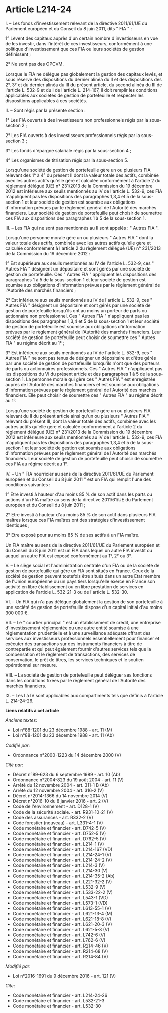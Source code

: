 # Article L214-24

I. – Les fonds d'investissement relevant de la directive 2011/61/UE du Parlement européen et du Conseil du 8 juin 2011, dits
" FIA " :

1° Lèvent des capitaux auprès d'un certain nombre d'investisseurs en vue de les investir, dans l'intérêt de ces
investisseurs, conformément à une politique d'investissement que ces FIA ou leurs sociétés de gestion définissent ;

2° Ne sont pas des OPCVM.

Lorsque le FIA ne délègue pas globalement la gestion des capitaux levés, et sous réserve des dispositions du dernier alinéa
du II et des dispositions des 2°, 3° et du dernier alinéa du III du présent article, du second alinéa du III de l'article L.
532-9 et du I de l'article L. 214-167, il doit remplir les conditions applicables aux sociétés de gestion de portefeuille et
respecter les dispositions applicables à ces sociétés.

II. – Sont régis par la présente section :

1° Les FIA ouverts à des investisseurs non professionnels régis par la sous-section 2 ;

2° Les FIA ouverts à des investisseurs professionnels régis par la sous-section 3 ;

3° Les fonds d'épargne salariale régis par la sous-section 4 ;

4° Les organismes de titrisation régis par la sous-section 5.

Lorsqu'une société de gestion de portefeuille gère un ou plusieurs FIA relevant des 1° à 4° du présent II dont la valeur
totale des actifs, combinée avec les autres actifs qu'elle gère et calculée conformément à l'article 2 du règlement délégué
(UE) n° 231/2013 de la Commission du 19 décembre 2012 est inférieure aux seuils mentionnés au IV de l'article L. 532-9, ces
FIA n'appliquent pas les dispositions des paragraphes 1,3,4 et 5 de la sous-section 1 et leur société de gestion est soumise
aux obligations d'information prévues par le règlement général de l'Autorité des marchés financiers. Leur société de gestion
de portefeuille peut choisir de soumettre ces FIA aux dispositions des paragraphes 1 à 5 de la sous-section 1.

III. – Les FIA qui ne sont pas mentionnés au II sont appelés : " Autres FIA ".

Lorsqu'une personne morale gère un ou plusieurs " Autres FIA " dont la valeur totale des actifs, combinée avec les autres
actifs qu'elle gère et calculée conformément à l'article 2 du règlement délégué (UE) n° 231/2013 de la Commission du 19
décembre 2012 :

1° Est supérieure aux seuils mentionnés au IV de l'article L. 532-9, ces " Autres FIA " désignent un dépositaire et sont
gérés par une société de gestion de portefeuille. Ces " Autres FIA " appliquent les dispositions des paragraphes 1 à 5 de la
sous-section 1 et leur société de gestion est soumise aux obligations d'information prévues par le règlement général de
l'Autorité des marchés financiers ;

2° Est inférieure aux seuils mentionnés au IV de l'article L. 532-9, ces " Autres FIA " désignent un dépositaire et sont
gérés par une société de gestion de portefeuille lorsqu'ils ont au moins un porteur de parts ou actionnaire non
professionnel. Ces " Autres FIA " n'appliquent pas les dispositions des paragraphes 1,3,4 et 5 de la sous-section 1 et leur
société de gestion de portefeuille est soumise aux obligations d'information prévues par le règlement général de l'Autorité
des marchés financiers. Leur société de gestion de portefeuille peut choisir de soumettre ces " Autres FIA " au régime décrit
au 1° ;

3° Est inférieure aux seuils mentionnés au IV de l'article L. 532-9, ces " Autres FIA " ne sont pas tenus de désigner un
dépositaire et d'être gérés par une société de gestion de portefeuille lorsqu'ils n'ont que des porteurs de parts ou
actionnaires professionnels. Ces " Autres FIA " n'appliquent pas les dispositions du VI du présent article et des paragraphes
1 à 5 de la sous-section 1. La personne morale qui gère ces " Autres FIA " est enregistrée auprès de l'Autorité des marchés
financiers et est soumise aux obligations d'information prévues par le règlement général de l'Autorité des marchés
financiers. Elle peut choisir de soumettre ces " Autres FIA " au régime décrit au 1°.

Lorsqu'une société de gestion de portefeuille gère un ou plusieurs FIA relevant du II du présent article ainsi qu'un ou
plusieurs " Autres FIA " relevant du présent III, dont la valeur totale des actifs, combinée avec les autres actifs qu'elle
gère et calculée conformément à l'article 2 du règlement délégué (UE) n° 231/2013 de la Commission du 19 décembre 2012 est
inférieure aux seuils mentionnés au IV de l'article L. 532-9, ces FIA n'appliquent pas les dispositions des paragraphes 1,3,4
et 5 de la sous-section 1 et leur société de gestion est soumise aux obligations d'information prévues par le règlement
général de l'Autorité des marchés financiers. Leur société de gestion de portefeuille peut choisir de soumettre ces FIA au
régime décrit au 1°.

IV. – Un " FIA nourricier au sens de la directive 2011/61/UE du Parlement européen et du Conseil du 8 juin 2011 " est un FIA
qui remplit l'une des conditions suivantes :

1° Etre investi à hauteur d'au moins 85 % de son actif dans les parts ou actions d'un FIA maître au sens de la directive
2011/61/UE du Parlement européen et du Conseil du 8 juin 2011 ;

2° Etre investi à hauteur d'au moins 85 % de son actif dans plusieurs FIA maîtres lorsque ces FIA maîtres ont des stratégies
d'investissement identiques ;

3° Etre exposé pour au moins 85 % de ses actifs à un FIA maître.

Un FIA maître au sens de la directive 2011/61/UE du Parlement européen et du Conseil du 8 juin 2011 est un FIA dans lequel un
autre FIA investit ou auquel un autre FIA est exposé conformément au 1°, 2° ou 3°.

V. – Le siège social et l'administration centrale d'un FIA ou de la société de gestion de portefeuille qui gère un FIA sont
situés en France. Ceux de la société de gestion peuvent toutefois être situés dans un autre Etat membre de l'Union européenne
ou un pays tiers lorsqu'elle exerce en France son activité en libre établissement ou en libre prestation de services en
application de l'article L. 532-21-3 ou de l'article L. 532-30.

VI. – Un FIA qui n'a pas délégué globalement la gestion de son portefeuille à une société de gestion de portefeuille dispose
d'un capital initial d'au moins 300 000 €.

VII. – Le " courtier principal " est un établissement de crédit, une entreprise d'investissement réglementée ou une autre
entité soumise à une réglementation prudentielle et à une surveillance adéquate offrant des services aux investisseurs
professionnels essentiellement pour financer et exécuter des transactions sur des instruments financiers à titre de
contrepartie et qui peut également fournir d'autres services tels que la compensation et le règlement de transactions, des
services de conservation, le prêt de titres, les services techniques et le soutien opérationnel sur mesure.

VIII. – La société de gestion de portefeuille peut déléguer ses fonctions dans les conditions fixées par le règlement général
de l'Autorité des marchés financiers.

IX. – Les I à IV sont applicables aux compartiments tels que définis à l'article L. 214-24-26.

**Liens relatifs à cet article**

_Anciens textes_:

  - Loi n°88-1201 du 23 décembre 1988 - art. 11 (M)
  - Loi n°88-1201 du 23 décembre 1988 - art. 11 (Ab)

_Codifié par_:

  - Ordonnance n°2000-1223 du 14 décembre 2000 (V)

_Cité par_:

  - Décret n°89-623 du 6 septembre 1989 - art. 10 (Ab)
  - Ordonnance n°2004-823 du 19 août 2004 - art. 11 (V)
  - Arrêté du 12 novembre 2004 - art. 311-1 B (Ab)
  - Arrêté du 12 novembre 2004 - art. 316-2 (V)
  - Décret n°2014-1366 du 14 novembre 2014 (V)
  - Décret n°2016-10 du 8 janvier 2016 - art. 2 (V)
  - Code de l'environnement - art. D128-1 (V)
  - Code de la sécurité sociale. - art. R931-10-21 (V)
  - Code des assurances - art. R332-2 (V)
  - Code forestier (nouveau) - art. L331-4-1 (V)
  - Code monétaire et financier - art. D742-5 (V)
  - Code monétaire et financier - art. D752-5 (V)
  - Code monétaire et financier - art. D762-5 (V)
  - Code monétaire et financier - art. L214-1 (V)
  - Code monétaire et financier - art. L214-167 (VD)
  - Code monétaire et financier - art. L214-24-1 (V)
  - Code monétaire et financier - art. L214-24-2 (V)
  - Code monétaire et financier - art. L214-3 (V)
  - Code monétaire et financier - art. L214-30 (V)
  - Code monétaire et financier - art. L214-35-2 (Ab)
  - Code monétaire et financier - art. L221-32-2 (V)
  - Code monétaire et financier - art. L532-9 (V)
  - Code monétaire et financier - art. L533-22-2 (V)
  - Code monétaire et financier - art. L543-1 (VD)
  - Code monétaire et financier - art. L573-1 (VD)
  - Code monétaire et financier - art. L613-55-1 (V)
  - Code monétaire et financier - art. L621-13-4 (M)
  - Code monétaire et financier - art. L621-18-8 (V)
  - Code monétaire et financier - art. L621-20-3 (V)
  - Code monétaire et financier - art. L621-5-3 (V)
  - Code monétaire et financier - art. L742-6 (V)
  - Code monétaire et financier - art. L762-6 (V)
  - Code monétaire et financier - art. R214-46 (V)
  - Code monétaire et financier - art. R214-68 (V)
  - Code monétaire et financier - art. R214-84 (V)

_Modifié par_:

  - Loi n°2016-1691 du 9 décembre 2016 - art. 121 (V)

_Cite_:

  - Code monétaire et financier - art. L214-24-26
  - Code monétaire et financier - art. L532-21-3
  - Code monétaire et financier - art. L532-30

